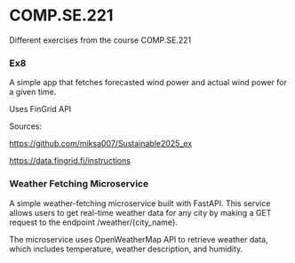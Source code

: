 # COMP.SE.221

Different exercises from the course COMP.SE.221

### Ex8

A simple app that fetches forecasted wind power and actual wind power for a given time.

Uses FinGrid API

Sources:

https://github.com/miksa007/Sustainable2025_ex

https://data.fingrid.fi/instructions



### Weather Fetching Microservice

A simple weather-fetching microservice built with FastAPI. This service allows users to get real-time weather data for any city by making a GET request to the endpoint /weather/{city_name}.

The microservice uses OpenWeatherMap API to retrieve weather data, which includes temperature, weather description, and humidity.

